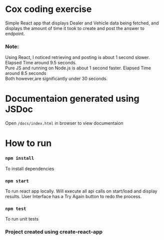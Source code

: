 # Cox coding exercise

Simple React app that displays Dealer and Vehicle data being fetched, and
displays the amount of time it took to create and post the answer to endpoint.

### Note:

Using React, I noticed retrieving and posting is about 1 second slower. Elapsed Time around 9.5 seconds. <br>
Pure JS and running on Node.js is about 1 second faster. Elapsed Time around 8.5 seconds <br>
Both however,are significantly under 30 seconds.

# Documentaion generated using JSDoc

Open `/docs/index.html` in browser to view documentaion

# How to run

### `npm install`

To install dependencies

### `npm start`

To run react app locally. Will execute all api calls on start/load and display results.
User Interface has a Try Again button to redo the process.

### `npm test`

To run unit tests

### Project created using create-react-app
